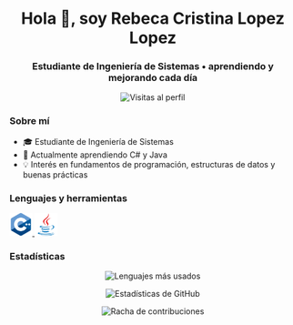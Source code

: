 <h1 align="center">Hola 👋, soy Rebeca Cristina Lopez Lopez</h1>
<h3 align="center">Estudiante de Ingeniería de Sistemas • aprendiendo y mejorando cada día</h3>

<p align="center">
  <img src="https://komarev.com/ghpvc/?username=rebecalopez0304&label=Visitas%20al%20perfil&color=0e75b6&style=flat" alt="Visitas al perfil" />
</p>

<h3>Sobre mí</h3>
<ul>
  <li>🎓 Estudiante de Ingeniería de Sistemas</li>
  <li>🌱 Actualmente aprendiendo C# y Java</li>
  <li>💡 Interés en fundamentos de programación, estructuras de datos y buenas prácticas</li>
</ul>

<h3>Lenguajes y herramientas</h3>
<p>
  <a href="https://isocpp.org/" target="_blank" rel="noreferrer">
    <img src="https://raw.githubusercontent.com/devicons/devicon/master/icons/cplusplus/cplusplus-original.svg" alt="C++" width="40" height="40" />
  </a>
  <a href="https://www.java.com/" target="_blank" rel="noreferrer">
    <img src="https://raw.githubusercontent.com/devicons/devicon/master/icons/java/java-original.svg" alt="Java" width="40" height="40" />
  </a>
</p>

<h3>Estadísticas</h3>
<p align="center">
  <img src="https://github-readme-stats.vercel.app/api/top-langs?username=rebecalopez0304&show_icons=true&locale=es&layout=compact" alt="Lenguajes más usados" />
</p>
<p align="center">
  <img src="https://github-readme-stats.vercel.app/api?username=rebecalopez0304&show_icons=true&locale=es" alt="Estadísticas de GitHub" />
</p>
<p align="center">
  <img src="https://streak-stats.demolab.com?user=rebecalopez0304&locale=es" alt="Racha de contribuciones" />
</p>
